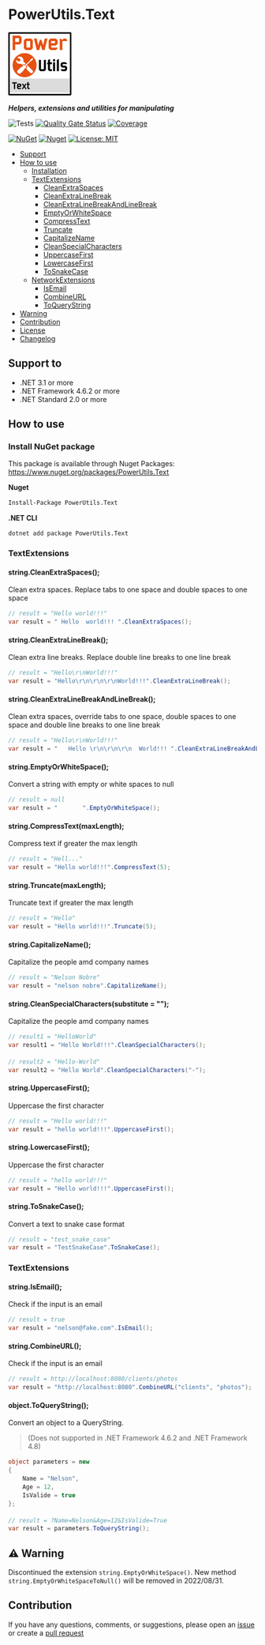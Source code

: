 # PowerUtils.Text

![Logo](https://raw.githubusercontent.com/TechNobre/PowerUtils.Text/main/assets/logo/logo_128x128.png)

***Helpers, extensions and utilities for manipulating***

![Tests](https://github.com/TechNobre/PowerUtils.Text/actions/workflows/test-project.yml/badge.svg)
[![Quality Gate Status](https://sonarcloud.io/api/project_badges/measure?project=TechNobre_PowerUtils.Text&metric=alert_status)](https://sonarcloud.io/summary/new_code?id=TechNobre_PowerUtils.Text)
[![Coverage](https://sonarcloud.io/api/project_badges/measure?project=TechNobre_PowerUtils.Text&metric=coverage)](https://sonarcloud.io/summary/new_code?id=TechNobre_PowerUtils.Text)

[![NuGet](https://img.shields.io/nuget/v/PowerUtils.Text.svg)](https://www.nuget.org/packages/PowerUtils.Text)
[![Nuget](https://img.shields.io/nuget/dt/PowerUtils.Text.svg)](https://www.nuget.org/packages/PowerUtils.Text)
[![License: MIT](https://img.shields.io/github/license/TechNobre/PowerUtils.Text.svg)](https://github.com/TechNobre/PowerUtils.Text/blob/main/LICENSE)


- [Support](#support-to)
- [How to use](#how-to-use)
    - [Installation](#installation)
    - [TextExtensions](#TextExtensions)
        - [CleanExtraSpaces](#string.CleanExtraSpaces)
        - [CleanExtraLineBreak](#string.CleanExtraLineBreak)
        - [CleanExtraLineBreakAndLineBreak](#string.CleanExtraLineBreakAndLineBreak)
        - [EmptyOrWhiteSpace](#string.EmptyOrWhiteSpace)
        - [CompressText](#string.CompressText)
        - [Truncate](#string.Truncate)
        - [CapitalizeName](#string.CapitalizeName)
        - [CleanSpecialCharacters](#string.CleanSpecialCharacters)
        - [UppercaseFirst](#string.UppercaseFirst)
        - [LowercaseFirst](#string.LowercaseFirst)
        - [ToSnakeCase](#string.ToSnakeCase)
    - [NetworkExtensions](#NetworkExtensions)
        - [IsEmail](#string.IsEmail)
        - [CombineURL](#string.CombineURL)
        - [ToQueryString](#object.ToQueryString)
- [Warning](#warning)
- [Contribution](#contribution)
- [License](./LICENSE)
- [Changelog](./CHANGELOG.md)



## Support to <a name="support-to"></a>
- .NET 3.1 or more
- .NET Framework 4.6.2 or more
- .NET Standard 2.0 or more



## How to use <a name="how-to-use"></a>

### Install NuGet package <a name="installation"></a>
This package is available through Nuget Packages: https://www.nuget.org/packages/PowerUtils.Text

**Nuget**
```bash
Install-Package PowerUtils.Text
```

**.NET CLI**
```
dotnet add package PowerUtils.Text
```



### TextExtensions <a name="TextExtensions"></a>

#### string.CleanExtraSpaces(); <a name="string.CleanExtraSpaces"></a>
Clean extra spaces. Replace tabs to one space and double spaces to one space

```csharp
// result = "Hello world!!!"
var result = " Hello  world!!! ".CleanExtraSpaces();
```

#### string.CleanExtraLineBreak(); <a name="string.CleanExtraLineBreak"></a>
Clean extra line breaks. Replace double line breaks to one line break

```csharp
// result = "Hello\r\nWorld!!!"
var result = "Hello\r\n\r\n\r\nWorld!!!".CleanExtraLineBreak();
```

#### string.CleanExtraLineBreakAndLineBreak(); <a name="string.CleanExtraLineBreakAndLineBreak"></a>
Clean extra spaces, override tabs to one space, double spaces to one space and double line breaks to one line break

```csharp
// result = "Hello\r\nWorld!!!"
var result = "   Hello \r\n\r\n\r\n  World!!! ".CleanExtraLineBreakAndLineBreak();
```

#### string.EmptyOrWhiteSpace(); <a name="string.EmptyOrWhiteSpace"></a>
Convert a string with empty or white spaces to null

```csharp
// result = null
var result = "       ".EmptyOrWhiteSpace();
```

#### string.CompressText(maxLength); <a name="string.CompressText"></a>
Compress text if greater the max length

```csharp
// result = "Hell..."
var result = "Hello world!!!".CompressText(5);
```

#### string.Truncate(maxLength); <a name="string.Truncate"></a>
Truncate text if greater the max length

```csharp
// result = "Hello"
var result = "Hello world!!!".Truncate(5);
```

#### string.CapitalizeName(); <a name="string.CapitalizeName"></a>
Capitalize the people amd company names

```csharp
// result = "Nelson Nobre"
var result = "nelson nobre".CapitalizeName();
```

#### string.CleanSpecialCharacters(substitute = ""); <a name="string.CleanSpecialCharacters"></a>
Capitalize the people amd company names

```csharp
// result1 = "HelloWorld"
var result1 = "Hello World!!!".CleanSpecialCharacters();

// result2 = "Hello-World"
var result2 = "Hello World".CleanSpecialCharacters("-");
```

#### string.UppercaseFirst(); <a name="string.UppercaseFirst"></a>
Uppercase the first character

```csharp
// result = "Hello world!!!"
var result = "hello world!!!".UppercaseFirst();
```

#### string.LowercaseFirst(); <a name="string.LowercaseFirst"></a>
Uppercase the first character

```csharp
// result = "hello world!!!"
var result = "Hello world!!!".UppercaseFirst();
```

#### string.ToSnakeCase(); <a name="string.ToSnakeCase"></a>
Convert a text to snake case format

```csharp
// result = "test_snake_case"
var result = "TestSnakeCase".ToSnakeCase();
```



### TextExtensions <a name="TextExtensions"></a>

#### string.IsEmail(); <a name="string.IsEmail"></a>
Check if the input is an email

```csharp
// result = true
var result = "nelson@fake.com".IsEmail();
```

#### string.CombineURL(); <a name="string.CombineURL"></a>
Check if the input is an email

```csharp
// result = http://localhost:8080/clients/photos
var result = "http://localhost:8080".CombineURL("clients", "photos");
```

#### object.ToQueryString(); <a name="object.ToQueryString"></a>
Convert an object to a QueryString. 
> (Does not supported in .NET Framework 4.6.2 and .NET Framework 4.8)

```csharp
object parameters = new
{
    Name = "Nelson",
    Age = 12,
    IsValide = true
};

// result = ?Name=Nelson&Age=12&IsValide=True
var result = parameters.ToQueryString();
```



## :warning: Warning <a name="warning"></a>
Discontinued the extension `string.EmptyOrWhiteSpace()`. New method `string.EmptyOrWhiteSpaceToNull()` will be removed in 2022/08/31.



## Contribution <a name="contribution"></a>

If you have any questions, comments, or suggestions, please open an [issue](https://github.com/TechNobre/PowerUtils.Text/issues/new/choose) or create a [pull request](https://github.com/TechNobre/PowerUtils.Text/compare)
